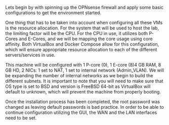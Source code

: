 Lets begin by with spinning up the OPNsense firewall and apply some basic configurations to get the environment started.

One thing that has to be taken into account when configuring all these VMs is the resource allocation. For the system that will be used to host the lab, the limiting factor will be the CPU. For the CPU in use, it utilizes both P-Cores and E-Cores, and we will be mapping the core usage using core affinity. Both VirtualBox and Docker Compose allow for this configuration, which will ensure appropriate resource allocation to each of the different servers/services in use.

This machine will be configured with 1 P-core (0), 1 E-core (8)4 GB	RAM, 8 GB HD, 2 NICs: 1 set to NAT, 1 set to internal network (Admin_VLAN). We will be expanding the number of internal networks as we begin to build the different subnets. It is important to note that you will need to make sure that OS type is set to BSD and version is FreeBSD 64-bit as VirtualBox will default to unknown, which will prevent the machine from properly booting.

Once the installation process has been completed, the root password was changed as leaving default passwords is bad practice. In order to be able to continue configuration utilizing the GUI, the WAN and the LAN interfaces need to be set. 
 